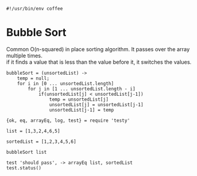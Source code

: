	#!/usr/bin/env coffee
# Bubble Sort
 Common O(n-squared) in place sorting algorithm.  It passes over the array multiple times.  
 if it finds a value that is less than the value before it, it switches the values.
 
	bubbleSort = (unsortedList) ->
		temp = null;
		for i in [0 ... unsortedList.length]
			for j in [1 ... unsortedList.length - i]
				if(unsortedList[j] < unsortedList[j-1])
					temp = unsortedList[j]
					unsortedList[j] = unsortedList[j-1]
					unsortedList[j-1] = temp
					
	{ok, eq, arrayEq, log, test} = require 'testy'
	
	list = [1,3,2,4,6,5]
	
	sortedList = [1,2,3,4,5,6]
	
	bubbleSort list
	
	test 'should pass', -> arrayEq list, sortedList
	test.status()



